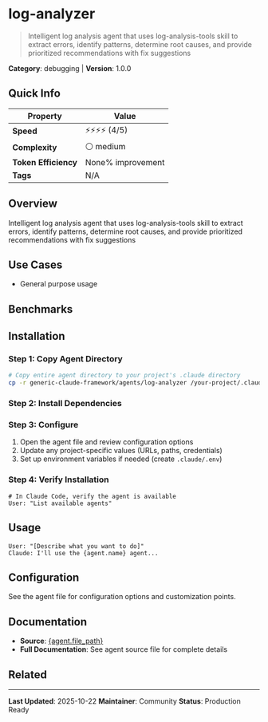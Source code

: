 # log-analyzer

> Intelligent log analysis agent that uses log-analysis-tools skill to extract errors, identify patterns, determine root causes, and provide prioritized recommendations with fix suggestions

**Category**: debugging | **Version**: 1.0.0

## Quick Info

| Property | Value |
|----------|-------|
| **Speed** | ⚡⚡⚡⚡ (4/5) |
| **Complexity** | ⚪ medium |
| **Token Efficiency** | None% improvement |
| **Tags** | N/A |

## Overview

Intelligent log analysis agent that uses log-analysis-tools skill to extract errors, identify patterns, determine root causes, and provide prioritized recommendations with fix suggestions

## Use Cases

- General purpose usage


## Benchmarks



## Installation

### Step 1: Copy Agent Directory

```bash
# Copy entire agent directory to your project's .claude directory
cp -r generic-claude-framework/agents/log-analyzer /your-project/.claude/agents/
```

### Step 2: Install Dependencies


### Step 3: Configure

1. Open the agent file and review configuration options
2. Update any project-specific values (URLs, paths, credentials)
3. Set up environment variables if needed (create `.claude/.env`)

### Step 4: Verify Installation

```
# In Claude Code, verify the agent is available
User: "List available agents"
```

## Usage

```
User: "[Describe what you want to do]"
Claude: I'll use the {agent.name} agent...
```

## Configuration

See the agent file for configuration options and customization points.

## Documentation

- **Source**: [{agent.file_path}](../../{agent.file_path})
- **Full Documentation**: See agent source file for complete details

## Related



---

**Last Updated**: 2025-10-22
**Maintainer**: Community
**Status**: Production Ready
